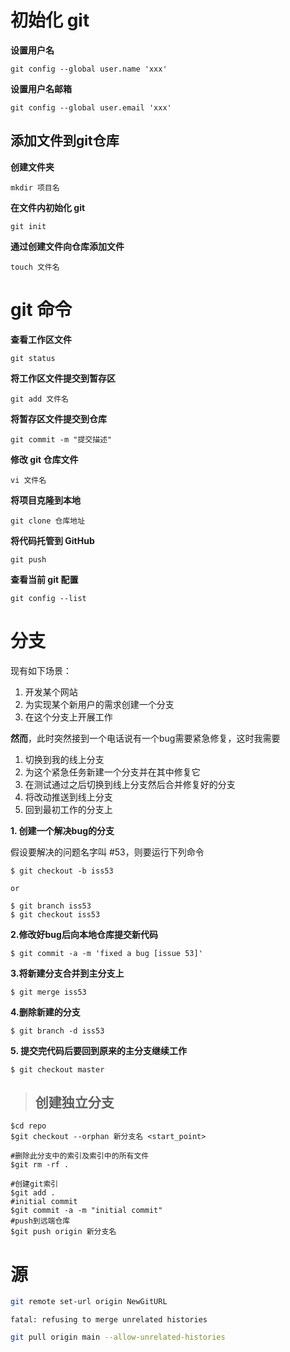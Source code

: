 # 初始化 git

**设置用户名**

```
git config --global user.name 'xxx'
```

**设置用户名邮箱**

```
git config --global user.email 'xxx'
```

## 添加文件到git仓库

**创建文件夹**

```
mkdir 项目名
```

**在文件内初始化 git**

```
git init
```

**通过创建文件向仓库添加文件**

```
touch 文件名
```

# git 命令

**查看工作区文件**

```
git status
```

**将工作区文件提交到暂存区**

```
git add 文件名
```

**将暂存区文件提交到仓库**

```
git commit -m "提交描述"
```

**修改 git 仓库文件**

```
vi 文件名
```

**将项目克隆到本地**

```
git clone 仓库地址
```

**将代码托管到 GitHub**

```
git push
```

**查看当前 git 配置**

```
git config --list
```

# 分支

现有如下场景：

1. 开发某个网站
2. 为实现某个新用户的需求创建一个分支
3. 在这个分支上开展工作

**然而**，此时突然接到一个电话说有一个bug需要紧急修复，这时我需要

1. 切换到我的线上分支
2. 为这个紧急任务新建一个分支并在其中修复它
3. 在测试通过之后切换到线上分支然后合并修复好的分支
4. 将改动推送到线上分支
5. 回到最初工作的分支上

**1. 创建一个解决bug的分支**

假设要解决的问题名字叫 #53，则要运行下列命令

```
$ git checkout -b iss53

or

$ git branch iss53
$ git checkout iss53
```

**2.修改好bug后向本地仓库提交新代码**

```
$ git commit -a -m 'fixed a bug [issue 53]'
```

**3.将新建分支合并到主分支上**

```
$ git merge iss53
```

**4.删除新建的分支**

```
$ git branch -d iss53
```

**5. 提交完代码后要回到原来的主分支继续工作**

```
$ git checkout master
```



> ## 创建独立分支

```shell
$cd repo
$git checkout --orphan 新分支名 <start_point>

#删除此分支中的索引及索引中的所有文件
$git rm -rf .

#创建git索引
$git add .
#initial commit
$git commit -a -m "initial commit"
#push到远端仓库
$git push origin 新分支名
```



# 源

```bash
git remote set-url origin NewGitURL
```

`fatal: refusing to merge unrelated histories`

```bash
git pull origin main --allow-unrelated-histories
```

